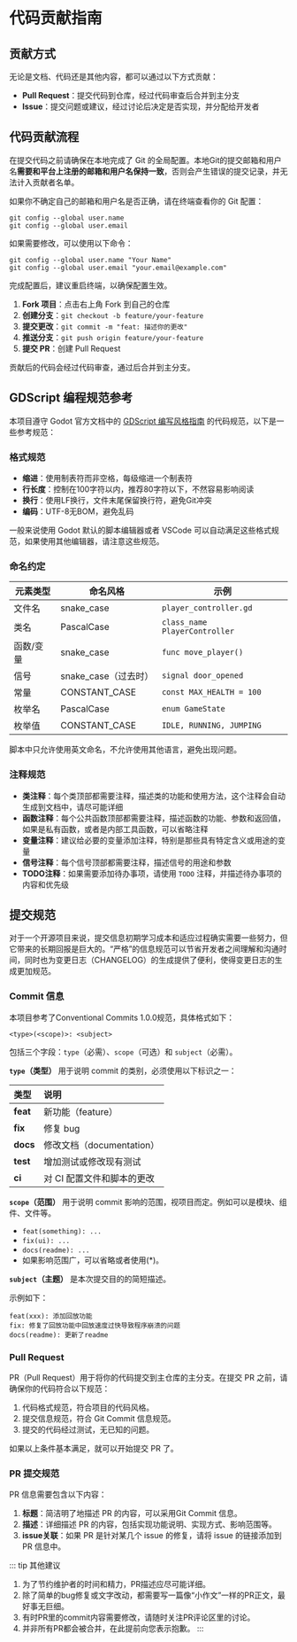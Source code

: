 # 代码贡献指南

## 贡献方式

无论是文档、代码还是其他内容，都可以通过以下方式贡献：

- **Pull Request**：提交代码到仓库，经过代码审查后合并到主分支
- **Issue**：提交问题或建议，经过讨论后决定是否实现，并分配给开发者


## 代码贡献流程

在提交代码之前请确保在本地完成了 Git 的全局配置。本地Git的提交邮箱和用户名**需要和平台上注册的邮箱和用户名保持一致**，否则会产生错误的提交记录，并无法计入贡献者名单。

如果你不确定自己的邮箱和用户名是否正确，请在终端查看你的 Git 配置：

```shell
git config --global user.name
git config --global user.email
```

如果需要修改，可以使用以下命令：

```shell
git config --global user.name "Your Name"
git config --global user.email "your.email@example.com"
```

完成配置后，建议重启终端，以确保配置生效。

1. **Fork 项目**：点击右上角 Fork 到自己的仓库  
2. **创建分支**：`git checkout -b feature/your-feature`  
3. **提交更改**：`git commit -m "feat: 描述你的更改"`  
4. **推送分支**：`git push origin feature/your-feature`  
5. **提交 PR**：创建 Pull Request

贡献后的代码会经过代码审查，通过后合并到主分支。

## GDScript 编程规范参考

本项目遵守 Godot 官方文档中的 [GDScript 编写风格指南](https://docs.godotengine.org/zh-cn/4.x/tutorials/scripting/gdscript/gdscript_styleguide.html) 的代码规范，以下是一些参考规范：

### 格式规范
- **缩进**：使用制表符而非空格，每级缩进一个制表符
- **行长度**：控制在100字符以内，推荐80字符以下，不然容易影响阅读
- **换行**：使用LF换行，文件末尾保留换行符，避免Git冲突
- **编码**：UTF-8无BOM，避免乱码

一般来说使用 Godot 默认的脚本编辑器或者 VSCode 可以自动满足这些格式规范，如果使用其他编辑器，请注意这些规范。

### 命名约定
| 元素类型 | 命名风格 | 示例 |
|---------|---------|------|
| 文件名 | snake_case | `player_controller.gd` |
| 类名 | PascalCase | `class_name PlayerController` |
| 函数/变量 | snake_case | `func move_player()` |
| 信号 | snake_case（过去时） | `signal door_opened` |
| 常量 | CONSTANT_CASE | `const MAX_HEALTH = 100` |
| 枚举名 | PascalCase | `enum GameState` |
| 枚举值 | CONSTANT_CASE | `IDLE, RUNNING, JUMPING` |

脚本中只允许使用英文命名，不允许使用其他语言，避免出现问题。

### 注释规范

- **类注释**：每个类顶部都需要注释，描述类的功能和使用方法，这个注释会自动生成到文档中，请尽可能详细
- **函数注释**：每个公共函数顶部都需要注释，描述函数的功能、参数和返回值，如果是私有函数，或者是内部工具函数，可以省略注释
- **变量注释**：建议给必要的变量添加注释，特别是那些具有特定含义或用途的变量
- **信号注释**：每个信号顶部都需要注释，描述信号的用途和参数
- **TODO注释**：如果需要添加待办事项，请使用 `TODO` 注释，并描述待办事项的内容和优先级


## 提交规范

对于一个开源项目来说，提交信息初期学习成本和适应过程确实需要一些努力，但它带来的长期回报是巨大的。“严格”的信息规范可以节省开发者之间理解和沟通时间，同时也为变更日志（CHANGELOG）的生成提供了便利，使得变更日志的生成更加规范。


### Commit 信息

本项目参考了Conventional Commits 1.0.0规范，具体格式如下：

```
<type>(<scope)>: <subject>
```

包括三个字段：`type`（必需）、`scope`（可选）和 `subject`（必需）。

**`type`（类型）** 用于说明 commit 的类别，必须使用以下标识之一：

| 类型         | 说明                                     |
| :----------- | :--------------------------------------- |
| **feat**     | 新功能（feature）                        |
| **fix**      | 修复 bug                                |
| **docs**     | 修改文档（documentation）               |
| **test**     | 增加测试或修改现有测试                   |
| **ci**       | 对 CI 配置文件和脚本的更改               |

**`scope`（范围）** 用于说明 commit 影响的范围，视项目而定。例如可以是模块、组件、文件等。
*   `feat(something): ...`
*   `fix(ui): ...`
*   `docs(readme): ...`
*   如果影响范围广，可以省略或者使用(*)。

**`subject`（主题）** 是本次提交目的的简短描述。

示例如下：

```
feat(xxx): 添加回放功能
fix: 修复了回放功能中回放速度过快导致程序崩溃的问题
docs(readme): 更新了readme
```

### Pull Request

PR（Pull Request）用于将你的代码提交到主仓库的主分支。在提交 PR 之前，请确保你的代码符合以下规范：

1. 代码格式规范，符合项目的代码风格。
2. 提交信息规范，符合 Git Commit 信息规范。
3. 提交的代码经过测试，无已知的问题。

如果以上条件基本满足，就可以开始提交 PR 了。

### PR 提交规范

PR 信息需要包含以下内容：

1. **标题**：简洁明了地描述 PR 的内容，可以采用Git Commit 信息。
2. **描述**：详细描述 PR 的内容，包括实现功能说明、实现方式、影响范围等。
3. **issue关联**：如果 PR 是针对某几个 issue 的修复，请将 issue 的链接添加到 PR 信息中。

::: tip 其他建议
1. 为了节约维护者的时间和精力，PR描述应尽可能详细。  
2. 除了简单的bug修复或文字改动，都需要写一篇像“小作文”一样的PR正文，最好事无巨细。  
3. 有时PR里的commit内容需要修改，请随时关注PR评论区里的讨论。
4. 并非所有PR都会被合并，在此提前向您表示抱歉。
:::